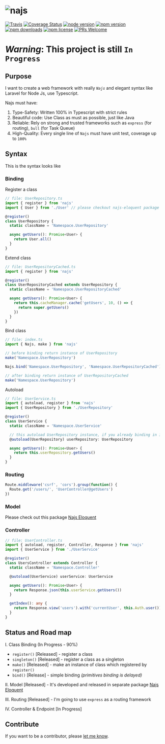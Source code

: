 # <img src="https://raw.githubusercontent.com/najs-framework/najs/master/najs.png" alt="najs">

[![Travis](https://img.shields.io/travis/najs-framework/najs/master.svg?style=flat-square)](https://travis-ci.org/najs-framework/najs/builds)
[![Coverage Status](https://img.shields.io/coveralls/najs-framework/najs/master.svg?style=flat-square)](https://coveralls.io/r/najs-framework/najs?branch=master)
[![node version](https://img.shields.io/node/v/najs.svg?style=flat-square)](https://nodejs.org/en/download/)
[![npm version](https://img.shields.io/npm/v/najs.svg?style=flat-square)](http://badge.fury.io/js/najs)
[![npm downloads](https://img.shields.io/npm/dm/najs.svg?style=flat-square)](http://badge.fury.io/js/najs)
[![npm license](https://img.shields.io/npm/l/najs.svg?style=flat-square)](http://badge.fury.io/js/najs)
[![PRs Welcome](https://img.shields.io/badge/PRs-welcome-brightgreen.svg?style=flat-square)](http://makeapullrequest.com)

# _Warning_: This project is still `In Progress`

## Purpose

I want to create a web framework with really _`Najs`_ and elegant syntax like Laravel for Node Js, use Typescript.

Najs must have:

1. Type-Safety: Written 100% in Typescript with strict rules
2. Beautiful code: Use Class as must as possible, just like Java
3. Reliable: Rely on strong and trusted frameworks such as `express` (for routing), `bull` (for Task Queue)
4. High-Quality: Every single line of `Najs` must have unit test, coverage up to `100%`

## Syntax

This is the syntax looks like

### Binding

Register a class

```typescript
// file: UserRepository.ts
import { register } from 'najs'
import { User } from './User' // please checkout najs-eloquent package

@register()
class UserRepository {
  static className = 'Namespace.UserRepository'

  async getUsers(): Promise<User> {
    return User.all()
  }
}
```

Extend class

```typescript
// file: UserRepositoryCached.ts
import { register } from 'najs'

@register()
class UserRepositoryCached extends UserRepository {
  static className = 'Namespace.UserRepositoryCached'

  async getUsers(): Promise<User> {
    return this.cacheManager.cache('getUsers', 10, () => {
      return super.getUsers()
    })
  }
}
```

Bind class

```typescript
// file: index.ts
import { Najs, make } from 'najs'

// before binding return instance of UserRepository
make('Namespace.UserRepository')

Najs.bind('Namespace.UserRepository', 'Namespace.UserRepositoryCached')

// after binding return instance of UserRepositoryCached
make('Namespace.UserRepository')
```

Autoload

```typescript
// file: UserService.ts
import { autoload, register } from 'najs'
import { UserRepository } from './UserRepository'

@register()
class UserService {
  static className = 'Namespace.UserService'

  // this autoload UserRepository instance, if you already binding in index.ts it loads UserRepositoryCached instead
  @autoload(UserRepository) userRepository: UserRepository

  async getUsers(): Promise<User> {
    return this.userRepository.getUsers()
  }
}
```

### Routing

```typescript
Route.middleware('csrf', 'cors').group(function() {
  Route.get('/users/', 'UserController@getUsers')
})
```

### Model

Please check out this package [Najs Eloquent](https://www.npmjs.com/package/najs-eloquent)

### Controller

```typescript
// file: UserController.ts
import { autoload, register, Controller, Response } from 'najs'
import { UserService } from './UserService'

@register()
class UsersController extends Controller {
  static className = 'Namespace.Controller'

  @autoload(UserService) userService: UserService

  async getUsers(): Promise<User> {
    return Response.json(this.userService.getUsers())
  }

  getIndex(): any {
    return Response.view('users').with('currentUser', this.Auth.user())
  }
}
```

## Status and Road map

I. Class Binding (In Progress - 90%)

* `register()` [Released] - register a class
* `singleton()` [Released] - register a class as a singleton
* `make()` [Released] - make an instance of class which registered by `register()`
* `bind()` [Release] - simple binding _(primitives binding is delayed)_

II. Model [Released] - It's developed and released in separate package [Najs Eloquent](https://www.npmjs.com/package/najs-eloquent)

III. Routing [Released] - I'm going to use `express` as a routing framework

IV. Controller & Endpoint [In Progress]

## Contribute

If you want to be a contributor, please [let me know](mailto:nhat@ntworld.net).
